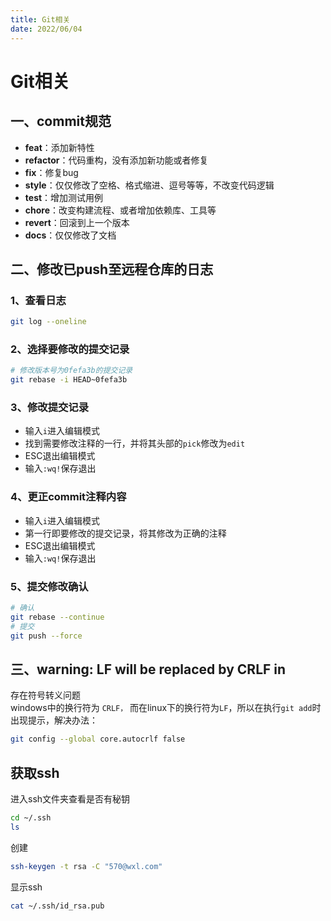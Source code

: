 ```yaml
---
title: Git相关
date: 2022/06/04
---
```

# Git相关
## 一、commit规范
- **feat**：添加新特性
- **refactor**：代码重构，没有添加新功能或者修复
- **fix**：修复bug
- **style**：仅仅修改了空格、格式缩进、逗号等等，不改变代码逻辑
- **test**：增加测试用例
- **chore**：改变构建流程、或者增加依赖库、工具等
- **revert**：回滚到上一个版本
- **docs**：仅仅修改了文档

## 二、修改已push至远程仓库的日志
### 1、查看日志
```bash
git log --oneline
```

### 2、选择要修改的提交记录
```bash
# 修改版本号为0fefa3b的提交记录
git rebase -i HEAD~0fefa3b
```

### 3、修改提交记录
- 输入`i`进入编辑模式
- 找到需要修改注释的一行，并将其头部的`pick`修改为`edit`
- ESC退出编辑模式
- 输入`:wq!`保存退出

### 4、更正commit注释内容
- 输入`i`进入编辑模式
- 第一行即要修改的提交记录，将其修改为正确的注释
- ESC退出编辑模式
- 输入`:wq!`保存退出

### 5、提交修改确认
```bash
# 确认
git rebase --continue
# 提交
git push --force
```

## 三、warning: LF will be replaced by CRLF in 
存在符号转义问题  
windows中的换行符为 `CRLF，` 而在linux下的换行符为`LF`，所以在执行`git add`时出现提示，解决办法：
```sh
git config --global core.autocrlf false
```

## 获取ssh
进入ssh文件夹查看是否有秘钥  
```sh
cd ~/.ssh
ls
```
创建
```sh
ssh-keygen -t rsa -C "570@wxl.com"
```
显示ssh
```sh
cat ~/.ssh/id_rsa.pub
```